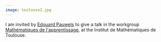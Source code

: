 ```yaml
---
image: toulouse2.jpg
---
```


I am invited by <a href="https://www.irit.fr/~Edouard.Pauwels/">Edouard Pauwels</a> to give a talk in the workgroup <a href="https://www.math.univ-toulouse.fr/spip.php?rubrique123">Mathématiques de l'apprentissage</a>, at the Institut de Mathématiques de Toulouse.
